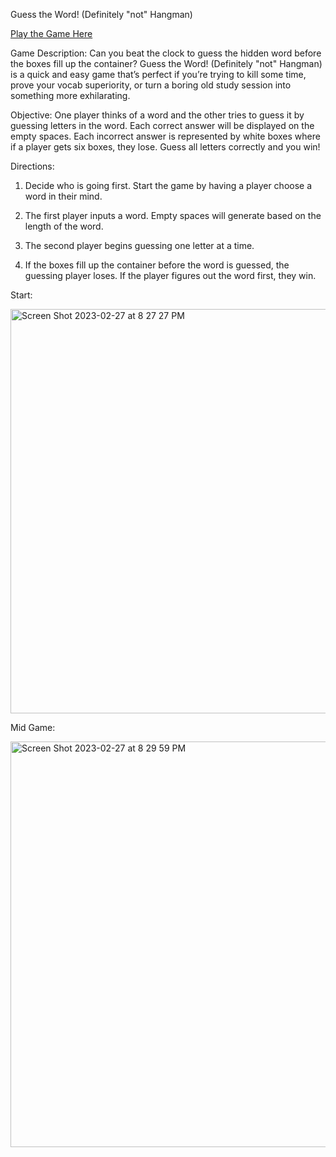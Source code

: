 Guess the Word! (Definitely "not" Hangman)

[Play the Game Here](https://heartfelt-cuchufli-01d0c1.netlify.app)

Game Description: Can you beat the clock to guess the hidden word before the boxes fill up the container? Guess the Word! (Definitely "not" Hangman) is a quick and easy game that’s perfect if you’re trying to kill some time, prove your vocab superiority, or turn a boring old study session into something more exhilarating.

Objective: One player thinks of a word and the other tries to guess it by guessing letters in the word. Each correct answer will be displayed on the empty spaces. Each incorrect answer is represented by white boxes where if a player gets six boxes, they lose. Guess all letters correctly and you win!

Directions: 
  1. Decide who is going first. Start the game by having a player choose a word in their mind.

  2. The first player inputs a word. Empty spaces will generate based on the length of the word.

  3. The second player begins guessing one letter at a time. 

  4. If the boxes fill up the container before the word is guessed, the guessing player loses. If the player figures out the word first, they win. 

Start:

<img width="647" alt="Screen Shot 2023-02-27 at 8 27 27 PM" src="https://user-images.githubusercontent.com/26616192/221729538-30f0d427-12c8-431a-be6a-123fded7cfc6.png">


Mid Game:

<img width="649" alt="Screen Shot 2023-02-27 at 8 29 59 PM" src="https://user-images.githubusercontent.com/26616192/221729602-eb45170e-2816-49a1-b307-c8c2a0b14e92.png">